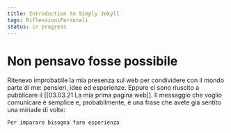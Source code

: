 ```yaml
---
title: Introduction to Simply Jekyll
tags: RiflessioniPersonali
status: in progress
---
```


# Non pensavo fosse possibile

Ritenevo improbabile la mia presenza sul web per condividere con il mondo parte di me: pensieri, idee ed esperienze. Eppure ci sono riuscito a pubblicare il [[03.03.21 La mia prima pagina web]]. Il messaggio che voglio comunicare è semplice e, probabilmente, è una frase che avete già sentito una miriade di volte: 

```
Per imparare bisogna fare esperienza
```

